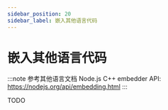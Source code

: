 ```yaml
---
sidebar_position: 20
sidebar_label: 嵌入其他语言代码
---
```


# 嵌入其他语言代码

:::note 参考其他语言文档
Node.js C++ embedder API: https://nodejs.org/api/embedding.html
:::

TODO
